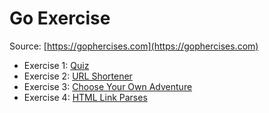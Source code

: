 # Go Exercise
Source: [https://gophercises.com](https://gophercises.com)

- Exercise 1: [Quiz](https://github.com/gophercises/quiz)
- Exercise 2: [URL Shortener](https://github.com/gophercises/urlshort)
- Exercise 3: [Choose Your Own Adventure](https://github.com/gophercises/cyoa)
- Exercise 4: [HTML Link Parses](https://github.com/gophercises/link)